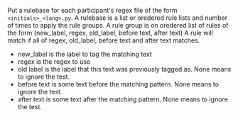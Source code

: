
Put a rulebase for each participant's regex file of the form ``<initials>_<lang>.py``.
A rulebase is a list or oredered rule lists and number of times to apply the rule groups.
A rule group is on oredered list of rules of the form (new_label, regex, old_label, before text, after text)
A rule will match if all of regex, old_label, before text and after text matches. 
 - new_label is the label to tag the matching text
 - regex is the regex to use
 - old label is the label that this text was previously tagged as.  None means to ignore the test.  
 - before text is some text before the matching pattern. None means to ignore the test.
 - after text is some text after the matching pattern. None means to ignore the test.
